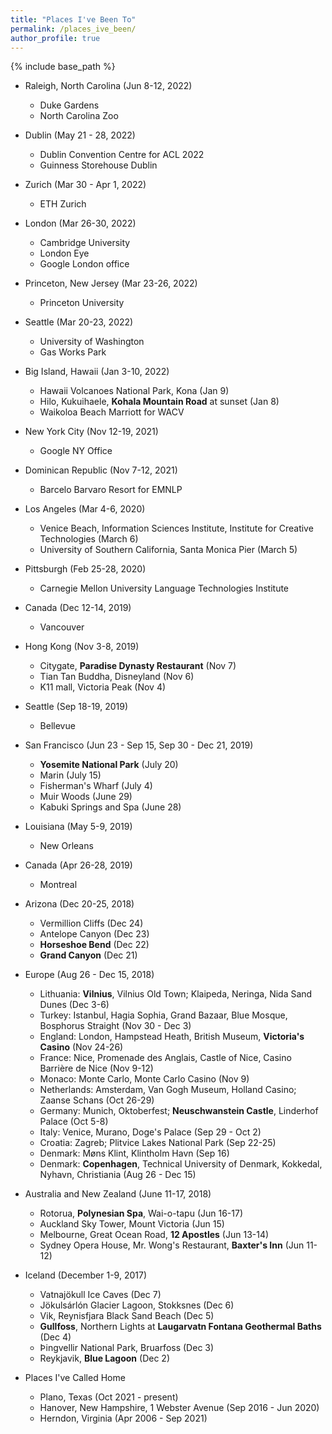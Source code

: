 ```yaml
---
title: "Places I've Been To"
permalink: /places_ive_been/
author_profile: true
---
```


{% include base_path %}

*   Raleigh, North Carolina (Jun 8-12, 2022)
    *   Duke Gardens  
    *   North Carolina Zoo
*   Dublin (May 21 - 28, 2022)
    *   Dublin Convention Centre for ACL 2022
    *   Guinness Storehouse Dublin
*   Zurich (Mar 30 - Apr 1, 2022)
    *   ETH Zurich
*   London (Mar 26-30, 2022)
    *   Cambridge University
    *   London Eye
    *   Google London office
*   Princeton, New Jersey (Mar 23-26, 2022)
    *   Princeton University
*   Seattle (Mar 20-23, 2022)
    *   University of Washington
    *   Gas Works Park
*   Big Island, Hawaii (Jan 3-10, 2022)
    *   Hawaii Volcanoes National Park, Kona (Jan 9)
    *   Hilo, Kukuihaele, **Kohala Mountain Road** at sunset (Jan 8)
    *   Waikoloa Beach Marriott for WACV
*   New York City (Nov 12-19, 2021)
    *   Google NY Office
*   Dominican Republic (Nov 7-12, 2021)
    *   Barcelo Barvaro Resort for EMNLP
*   Los Angeles (Mar 4-6, 2020)
    *   Venice Beach, Information Sciences Institute, Institute for Creative Technologies (March 6)
    *   University of Southern California, Santa Monica Pier (March 5)
*   Pittsburgh (Feb 25-28, 2020)
    *   Carnegie Mellon University Language Technologies Institute
*   Canada (Dec 12-14, 2019)
    *   Vancouver
*   Hong Kong (Nov 3-8, 2019)
    *   Citygate, **Paradise Dynasty Restaurant** (Nov 7) 
    *   Tian Tan Buddha, Disneyland (Nov 6)
    *   K11 mall, Victoria Peak (Nov 4)
*   Seattle (Sep 18-19, 2019)
    *   Bellevue
*   San Francisco (Jun 23 - Sep 15, Sep 30 - Dec 21, 2019)
    *   **Yosemite National Park** (July 20)
    *   Marin (July 15)
    *   Fisherman's Wharf (July 4)
    *   Muir Woods (June 29)
    *   Kabuki Springs and Spa (June 28)
*   Louisiana (May 5-9, 2019)
    *   New Orleans
*   Canada (Apr 26-28, 2019)
    *   Montreal
*   Arizona (Dec 20-25, 2018)
    *   Vermillion Cliffs (Dec 24)
    *   Antelope Canyon (Dec 23)
    *   **Horseshoe Bend** (Dec 22)
    *   **Grand Canyon** (Dec 21)
*   Europe (Aug 26 - Dec 15, 2018)
    *   Lithuania: **Vilnius**, Vilnius Old Town; Klaipeda, Neringa, Nida Sand Dunes (Dec 3-6)
    *   Turkey: Istanbul, Hagia Sophia, Grand Bazaar, Blue Mosque, Bosphorus Straight (Nov 30 - Dec 3)
    *   England: London, Hampstead Heath, British Museum, **Victoria's Casino** (Nov 24-26)
    *   France: Nice, Promenade des Anglais, Castle of Nice, Casino Barrière de Nice (Nov 9-12)
    *   Monaco: Monte Carlo, Monte Carlo Casino (Nov 9)
    *   Netherlands: Amsterdam, Van Gogh Museum, Holland Casino; Zaanse Schans (Oct 26-29)
    *   Germany: Munich, Oktoberfest; **Neuschwanstein Castle**, Linderhof Palace (Oct 5-8)
    *   Italy: Venice, Murano, Doge's Palace (Sep 29 - Oct 2)
    *   Croatia: Zagreb; Plitvice Lakes National Park (Sep 22-25)
    *   Denmark: Møns Klint, Klintholm Havn (Sep 16)
    *   Denmark: **Copenhagen**, Technical University of Denmark, Kokkedal, Nyhavn, Christiania (Aug 26 - Dec 15)
*   Australia and New Zealand (June 11-17, 2018)
    *   Rotorua, **Polynesian Spa**, Wai-o-tapu (Jun 16-17)
    *   Auckland Sky Tower, Mount Victoria (Jun 15)
    *   Melbourne, Great Ocean Road, **12 Apostles** (Jun 13-14)
    *   Sydney Opera House, Mr. Wong's Restaurant, **Baxter's Inn** (Jun 11-12)
*   Iceland (December 1-9, 2017)
    *   Vatnajökull Ice Caves (Dec 7)
    *   Jökulsárlón Glacier Lagoon, Stokksnes (Dec 6)
    *   Vik, Reynisfjara Black Sand Beach (Dec 5)
    *   **Gullfoss**, Northern Lights at **Laugarvatn Fontana Geothermal Baths** (Dec 4)
    *   Þingvellir National Park, Bruarfoss (Dec 3)
    *   Reykjavik, **Blue Lagoon** (Dec 2)

*   Places I've Called Home
    * Plano, Texas (Oct 2021 - present)
    * Hanover, New Hampshire, 1 Webster Avenue (Sep 2016 - Jun 2020)
    * Herndon, Virginia (Apr 2006 - Sep 2021)
